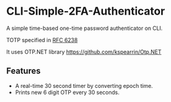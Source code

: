 # CLI-Simple-2FA-Authenticator
A simple time-based one-time password authenticator on CLI.

TOTP specified in [RFC 6238](https://datatracker.ietf.org/doc/html/rfc6238/)

It uses OTP.NET library https://github.com/kspearrin/Otp.NET

## Features
- A real-time 30 second timer by converting epoch time.
- Prints new 6 digit OTP every 30 seconds.
